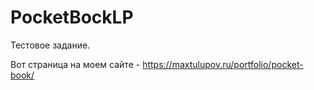 # PocketBockLP

Тестовое задание.

Вот страница на моем сайте - https://maxtulupov.ru/portfolio/pocket-book/
